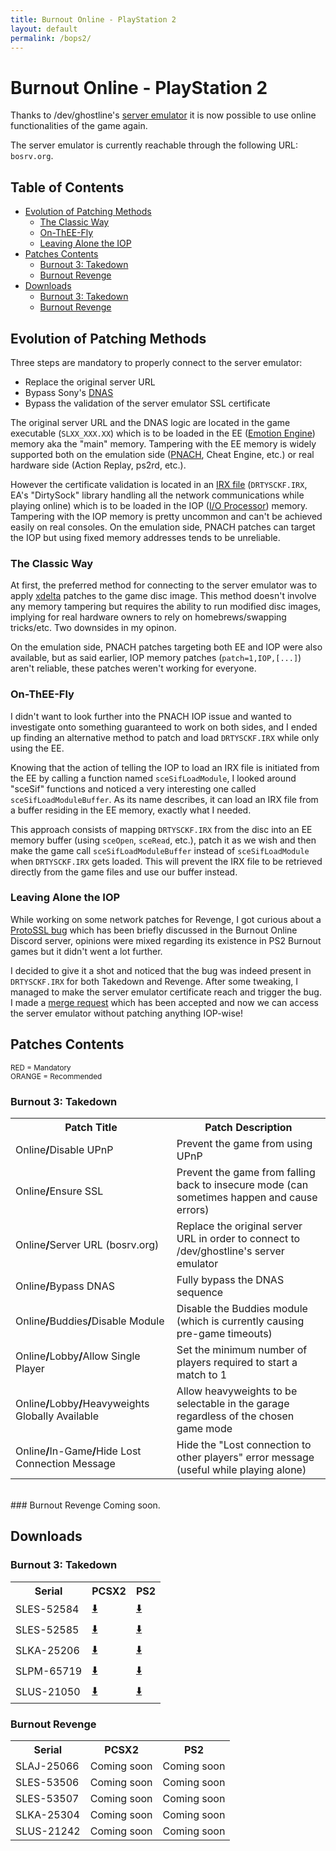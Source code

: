 ```yaml
---
title: Burnout Online - PlayStation 2
layout: default
permalink: /bops2/
---
```


# Burnout Online - PlayStation 2

Thanks to /dev/ghostline's [server emulator](https://gitlab.com/gh0stl1ne/eaps) it is now possible to use online functionalities of the game again.

The server emulator is currently reachable through the following URL: `bosrv.org`.


## Table of Contents
- [Evolution of Patching Methods](#evolution-of-patching-methods)
  * [The Classic Way](#the-classic-way)
  * [On-ThEE-Fly](#on-thee-fly)
  * [Leaving Alone the IOP](#leaving-alone-the-iop)
- [Patches Contents](#patches-contents)
  * [Burnout 3: Takedown](#burnout-3-takedown)
  * [Burnout Revenge](#burnout-revenge)
- [Downloads](#downloads)
  * [Burnout 3: Takedown](#burnout-3-takedown-1)
  * [Burnout Revenge](#burnout-revenge-1)


## Evolution of Patching Methods

Three steps are mandatory to properly connect to the server emulator:

- Replace the original server URL
- Bypass Sony's [DNAS](https://www.psdevwiki.com/ps2/DNAS)
- Bypass the validation of the server emulator SSL certificate

The original server URL and the DNAS logic are located in the game executable (`SLXX_XXX.XX`) which is to be loaded in the EE ([Emotion Engine](https://www.copetti.org/writings/consoles/playstation-2/#cpu)) memory aka the "main" memory. Tampering with the EE memory is widely supported both on the emulation side ([PNACH](https://forums.pcsx2.net/Thread-How-PNACH-files-work-2-0), Cheat Engine, etc.) or real hardware side (Action Replay, ps2rd, etc.).

However the certificate validation is located in an [IRX file](https://www.retroreversing.com/irx-ps2) (`DRTYSCKF.IRX`, EA's "DirtySock" library handling all the network communications while playing online) which is to be loaded in the IOP ([I/O Processor](https://www.copetti.org/writings/consoles/playstation-2/#io)) memory. Tampering with the IOP memory is pretty uncommon and can't be achieved easily on real consoles. On the emulation side, PNACH patches can target the IOP but using fixed memory addresses tends to be unreliable.

### The Classic Way

At first, the preferred method for connecting to the server emulator was to apply [xdelta](https://en.wikipedia.org/wiki/Xdelta) patches to the game disc image. This method doesn't involve any memory tampering but requires the ability to run modified disc images, implying for real hardware owners to rely on homebrews/swapping tricks/etc. Two downsides in my opinon.

On the emulation side, PNACH patches targeting both EE and IOP were also available, but as said earlier, IOP memory patches (`patch=1,IOP,[...]`) aren't reliable, these patches weren't working for everyone.

### On-ThEE-Fly

I didn't want to look further into the PNACH IOP issue and wanted to investigate onto something guaranteed to work on both sides, and I ended up finding an alternative method to patch and load `DRTYSCKF.IRX` while only using the EE.

Knowing that the action of telling the IOP to load an IRX file is initiated from the EE by calling a function named `sceSifLoadModule`, I looked around "sceSif" functions and noticed a very interesting one called `sceSifLoadModuleBuffer`. As its name describes, it can load an IRX file from a buffer residing in the EE memory, exactly what I needed.

This approach consists of mapping `DRTYSCKF.IRX` from the disc into an EE memory buffer (using `sceOpen`, `sceRead`, etc.), patch it as we wish and then make the game call `sceSifLoadModuleBuffer` instead of `sceSifLoadModule` when `DRTYSCKF.IRX` gets loaded. This will prevent the IRX file to be retrieved directly from the game files and use our buffer instead.

### Leaving Alone the IOP

While working on some network patches for Revenge, I got curious about a [ProtoSSL bug](https://github.com/Aim4kill/Bug_OldProtoSSL/blob/main/README.md) which has been briefly discussed in the Burnout Online Discord server, opinions were mixed regarding its existence in PS2 Burnout games but it didn't went a lot further.

I decided to give it a shot and noticed that the bug was indeed present in `DRTYSCKF.IRX` for both Takedown and Revenge. After some tweaking, I managed to make the server emulator certificate reach and trigger the bug. I made a [merge request](https://gitlab.com/gh0stl1ne/eaps/-/merge_requests/1) which has been accepted and now we can access the server emulator without patching anything IOP-wise!


## Patches Contents

<small>
  <span class="mdtr">RED = Mandatory</span><br />
  <span class="rcmd">ORANGE = Recommended</span>
</small>

### Burnout 3: Takedown

<table>
  <tr>
    <th>Patch Title</th>
    <th>Patch Description</th>
  </tr>
  <tr>
    <td>Online<b>/</b>Disable UPnP</td>
    <td>Prevent the game from using UPnP</td>
  </tr>
  <tr class="rcmd">
    <td>Online<b>/</b>Ensure SSL</td>
    <td>Prevent the game from falling back to insecure mode (can sometimes happen and cause errors)</td>
  </tr>
  <tr class="mdtr">
    <td>Online<b>/</b>Server URL (bosrv.org)</td>
    <td>Replace the original server URL in order to connect to /dev/ghostline's server emulator</td>
  </tr>
  <tr class="mdtr">
    <td>Online<b>/</b>Bypass DNAS</td>
    <td>Fully bypass the DNAS sequence</td>
  </tr>
  <tr class="rcmd">
    <td>Online<b>/</b>Buddies<b>/</b>Disable Module</td>
    <td>Disable the Buddies module (which is currently causing pre-game timeouts)</td>
  </tr>
  <tr>
    <td>Online<b>/</b>Lobby<b>/</b>Allow Single Player</td>
    <td>Set the minimum number of players required to start a match to 1</td>
  </tr> 
  <tr>
    <td>Online<b>/</b>Lobby<b>/</b>Heavyweights Globally Available</td>
    <td>Allow heavyweights to be selectable in the garage regardless of the chosen game mode</td>
  </tr>
  <tr>
    <td>Online<b>/</b>In-Game<b>/</b>Hide Lost Connection Message</td>
    <td>Hide the "Lost connection to other players" error message (useful while playing alone)</td>
  </tr>
</table>

<br />
### Burnout Revenge
Coming soon.


## Downloads

### Burnout 3: Takedown
<table class="blobdl">
  <tr>
    <th>Serial</th>
    <th>PCSX2</th>
    <th>PS2</th>
  </tr>
  <tr>
    <td>SLES-52584</td>
    <td><a href="https://github.com/Nahelam/PS2-Game-Mods/raw/refs/heads/main/Burnout%203%20Takedown/Online/PCSX2/SLES-52584_75BECC18_online.pnach">⬇️</a></td>
    <td><a href="https://raw.githubusercontent.com/Nahelam/PS2-Game-Mods/refs/heads/main/Burnout%203%20Takedown/Online/PS2/SLES-52584_online.cht">⬇️</a></td>
  </tr>
  <tr>
    <td>SLES-52585</td>
    <td><a href="https://github.com/Nahelam/PS2-Game-Mods/raw/refs/heads/main/Burnout%203%20Takedown/Online/PCSX2/SLES-52585_CE49B0DE_online.pnach">⬇️</a></td>
    <td><a href="https://github.com/Nahelam/PS2-Game-Mods/raw/refs/heads/main/Burnout%203%20Takedown/Online/PS2/SLES-52585_online.cht">⬇️</a></td>
  </tr>
  <tr>
    <td>SLKA-25206</td>
    <td><a href="https://github.com/Nahelam/PS2-Game-Mods/raw/refs/heads/main/Burnout%203%20Takedown/Online/PCSX2/SLKA-25206_5F060991_online.pnach">⬇️</a></td>
    <td><a href="https://github.com/Nahelam/PS2-Game-Mods/raw/refs/heads/main/Burnout%203%20Takedown/Online/PS2/SLKA-25206_online.cht">⬇️</a></td>
  </tr>
  <tr>
    <td>SLPM-65719</td>
    <td><a href="https://github.com/Nahelam/PS2-Game-Mods/raw/refs/heads/main/Burnout%203%20Takedown/Online/PCSX2/SLPM-65719_BB2E845F_online.pnach">⬇️</a></td>
    <td><a href="https://github.com/Nahelam/PS2-Game-Mods/raw/refs/heads/main/Burnout%203%20Takedown/Online/PS2/SLPM-65719_online.cht">⬇️</a></td>
  </tr>
  <tr>
    <td>SLUS-21050</td>
    <td><a href="https://github.com/Nahelam/PS2-Game-Mods/raw/refs/heads/main/Burnout%203%20Takedown/Online/PCSX2/SLUS-21050_BEBF8793_online.pnach">⬇️</a></td>
    <td><a href="https://github.com/Nahelam/PS2-Game-Mods/raw/refs/heads/main/Burnout%203%20Takedown/Online/PS2/SLUS-21050_online.cht">⬇️</a></td>
  </tr>
</table>

### Burnout Revenge
<table class="blobdl">
  <tr>
    <th>Serial</th>
    <th>PCSX2</th>
    <th>PS2</th>
  </tr>
  <tr>
    <td>SLAJ-25066</td>
    <td>Coming soon</td>
    <td>Coming soon</td>
  </tr>
  <tr>
    <td>SLES-53506</td>
    <td>Coming soon</td>
    <td>Coming soon</td>
  </tr>
  <tr>
    <td>SLES-53507</td>
    <td>Coming soon</td>
    <td>Coming soon</td>
  </tr>
  <tr>
    <td>SLKA-25304</td>
    <td>Coming soon</td>
    <td>Coming soon</td>
  </tr>
  <tr>
    <td>SLUS-21242</td>
    <td>Coming soon</td>
    <td>Coming soon</td>
  </tr>
</table>

